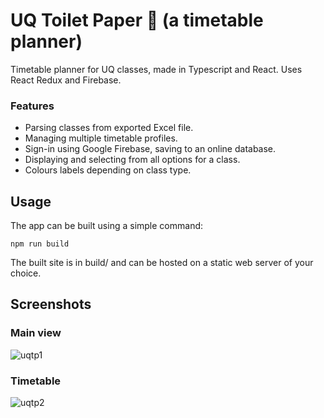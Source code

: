 # UQ Toilet Paper 🧻 (a timetable planner)

Timetable planner for UQ classes, made in Typescript and React. Uses React Redux and Firebase.

### Features
- Parsing classes from exported Excel file.
- Managing multiple timetable profiles.
- Sign-in using Google Firebase, saving to an online database.
- Displaying and selecting from all options for a class.
- Colours labels depending on class type.

## Usage
The app can be built using a simple command:
```
npm run build
```
The built site is in build/ and can be hosted on a static web server of your choice.

## Screenshots

### Main view  
![uqtp1](https://user-images.githubusercontent.com/39479354/74299152-87aec600-4d97-11ea-873d-8f83849b0a0b.PNG)

### Timetable
![uqtp2](https://user-images.githubusercontent.com/39479354/74299154-8a112000-4d97-11ea-9597-b7139dd81471.PNG)


